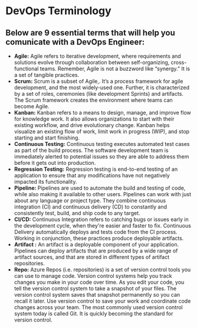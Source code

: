 # DevOps Terminology

## Below are 9 essential terms that will help you comunicate with a DevOps Engineer:

- **Agile:** Agile refers to iterative development, where requirements and solutions evolve through collaboration between self-organizing, cross-functional teams. Remember, Agile is not a buzzword like “synergy.” It is a set of tangible practices.
- **Scrum:** Scrum is a subset of Agile,. It’s a process framework for agile development, and the most widely-used one. Further, it is characterized by a set of roles, ceremonies (like development Sprints) and artifacts. The Scrum framework creates the environment where teams can become Agile.
- **Kanban:** Kanban refers to a means to design, manage, and improve flow for knowledge work. It also allows organizations to start with their existing workflow, and drive evolutionary change. Kanban helps visualize an existing flow of work, limit work in progress (WIP), and stop starting and start finishing.
- **Continuous Testing:** Continuous testing executes automated test cases as part of the build process. The software development team is immediately alerted to potential issues so they are able to address them before it gets out into production. 
- **Regression Testing:** Regression testing is end-to-end testing of an application to ensure that any modifications have not negatively impacted its functionality. 
- **Pipeline:** Pipelines are used to automate the build and testing of code, while also making it available to other users. Pipelines can work with just about any language or project type. They combine continuous integration (CI) and continuous delivery (CD) to constantly and consistently test, build, and ship code to any target. 
- **CI/CD:** Continuous Integration refers to catching bugs or issues early in the development cycle, when they're easier and faster to fix.
Continuous Delivery automatically deploys and tests code from the CI process. Working in conjunction, these practices produce deployable artifacts.
- **Artifact :** An artifact is a deployable component of your application. Pipelines can deploy artifacts that are produced by a wide range of artifact sources, and that are stored in different types of artifact repositories. 
- **Repo:** Azure Repos (i.e. repositories) is a set of version control tools you can use to manage code.
Version control systems help you track changes you make in your code over time. As you edit your code, you tell the version control system to take a snapshot of your files. The version control system saves that snapshot permanently so you can recall it later. Use version control to save your work and coordinate code changes across your team.
The most commonly used version control system today is called Git. It is quickly becoming the standard for version control.